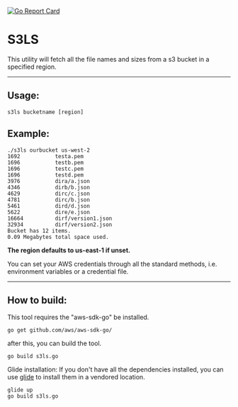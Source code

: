 [![Go Report Card](https://goreportcard.com/badge/github.com/donmills/s3ls-go)](https://goreportcard.com/report/github.com/donmills/s3ls-go)
# S3LS

This utility will fetch all the file names and sizes from a s3 bucket in a specified region.
___
## Usage:
```
s3ls bucketname [region]
```
## Example:
```
./s3ls ourbucket us-west-2
1692           testa.pem
1696           testb.pem
1696           testc.pem
1696           testd.pem
3976           dira/a.json
4346           dirb/b.json
4629           dirc/c.json
4781           dirc/b.json
5461           dird/d.json
5622           dire/e.json
16664          dirf/version1.json
32934          dirf/version2.json
Bucket has 12 items.
0.09 Megabytes total space used.

```

**The region defaults to us-east-1 if unset.**

You can set your AWS credentials through all the standard methods, i.e. environment variables or a credential file.

___
## How to build:
This tool requires the "aws-sdk-go" be installed.
```
go get github.com/aws/aws-sdk-go/
```
after this, you can build the tool.
```
go build s3ls.go
```
Glide installation:  If you don't have all the dependencies installed, you can use [glide](https://github.com/Masterminds/glide) to install them in a vendored location.
```
glide up
go build s3ls.go
```
